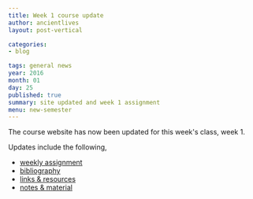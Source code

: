 ```yaml
---
title: Week 1 course update
author: ancientlives
layout: post-vertical

categories:
- blog

tags: general news
year: 2016
month: 01
day: 25
published: true
summary: site updated and week 1 assignment
menu: new-semester
---
```


The course website has now been updated for this week's class, week 1.

Updates include the following,

* [weekly assignment](/weekly_assignment)
* [bibliography](/bibliography)
* [links & resources](/links)
* [notes & material](/notes)

